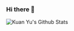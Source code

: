 ### Hi there 👋

<!--
**Yu040419/Yu040419** is a ✨ _special_ ✨ repository because its `README.md` (this file) appears on your GitHub profile.

Here are some ideas to get you started:

- 🔭 I’m currently working on ...
- 🌱 I’m currently learning ...
- 👯 I’m looking to collaborate on ...
- 🤔 I’m looking for help with ...
- 💬 Ask me about ...
- 📫 How to reach me: ...
- 😄 Pronouns: ...
- ⚡ Fun fact: ...
-->

![Kuan Yu's Github Stats](https://github-readme-stats.vercel.app/api?username=Yu040419&count_private=true&show_icons=true&theme=algolia&hide=stars)
